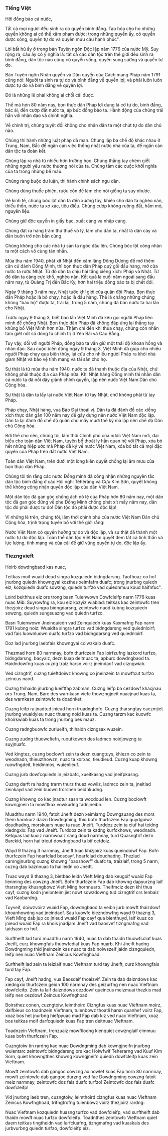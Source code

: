 ### Tiếng Việt 

Hỡi đồng bào cả nước,

Tất cả mọi người đều sinh ra có quyền bình đẳng. Tạo hóa cho họ những quyền không ai có thể xâm phạm được; trong những quyền ấy, có quyền được sống, quyền tự do và quyền mưu cầu hạnh phúc".

Lời bất hủ ấy ở trong bản Tuyên ngôn Độc lập năm 1776 của nước Mỹ. Suy rộng ra, câu ấy có ý nghĩa là: tất cả các dân tộc trên thế giới đều sinh ra bình đẳng, dân tộc nào cũng có quyền sống, quyền sung sướng và quyền tự do.

Bản Tuyên ngôn Nhân quyền và Dân quyền của Cách mạng Pháp năm 1791 cũng nói: Người ta sinh ra tự do và bình đẳng về quyền lợi; và phải luôn luôn được tự do và bình đẳng về quyền lợi.

Đó là những lẽ phải không ai chối cãi được.

Thế mà hơn 80 năm nay, bọn thực dân Pháp lợi dụng lá cờ tự do, bình đẳng, bác ái, đến cướp đất nước ta, áp bức đồng bào ta. Hành động của chúng trái hẳn với nhân đạo và chính nghĩa.

Về chính trị, chúng tuyệt đối không cho nhân dân ta một chút tự do dân chủ nào.

Chúng thi hành những luật pháp dã man. Chúng lập ba chế độ khác nhau ở Trung, Nam, Bắc để ngăn cản việc thống nhất nước nhà của ta, để ngăn cản dân tộc ta đoàn kết.

Chúng lập ra nhà tù nhiều hơn trường học. Chúng thẳng tay chém giết những người yêu nước thương nòi của ta. Chúng tắm các cuộc khởi nghĩa của ta trong những bể máu.

Chúng ràng buộc dư luận, thi hành chính sách ngu dân.

Chúng dùng thuốc phiện, rượu cồn để làm cho nòi giống ta suy nhược.

Về kinh tế, chúng bóc lột dân ta đến xương tủy, khiến cho dân ta nghèo nàn, thiếu thốn, nước ta xơ xác, tiêu điều. Chúng cướp không ruộng đất, hầm mỏ, nguyên liệu.

Chúng giữ độc quyền in giấy bạc, xuất cảng và nhập cảng.

Chúng đặt ra hàng trăm thứ thuế vô lý, làm cho dân ta, nhất là dân cày và dân buôn trở nên bần cùng.

Chúng không cho các nhà tư sản ta ngóc đầu lên. Chúng bóc lột công nhân ta một cách vô cùng tàn nhẫn.

Mùa thu năm 1940, phát xít Nhật đến xâm lăng Đông Dương để mở thêm căn cứ đánh Đồng Minh, thì bọn thực dân Pháp quỳ gối đầu hàng, mở cửa nước ta rước Nhật. Từ đó dân ta chịu hai tầng xiềng xích: Pháp và Nhật. Từ đó dân ta càng cực khổ, nghèo nàn. Kết quả là cuối năm ngoái sang đầu năm nay, từ Quảng Trị đến Bắc Kỳ, hơn hai triệu đồng bào ta bị chết đói.

Ngày 9 tháng 3 năm nay, Nhật tước khí giới của quân đội Pháp. Bọn thực dân Pháp hoặc là bỏ chạy, hoặc là đầu hàng. Thế là chẳng những chúng không "bảo hộ" được ta, trái lại, trong 5 năm, chúng đã bán nước ta hai lần cho Nhật.

Trước ngày 9 tháng 3, biết bao lần Việt Minh đã kêu gọi người Pháp liên minh để chống Nhật. Bọn thực dân Pháp đã không đáp ứng lại thẳng tay khủng bố Việt Minh hơn nữa. Thậm chí đến khi thua chạy, chúng còn nhẫn tâm giết nốt số đông tù chính trị ở Yên Bái và Cao Bằng.

Tuy vậy, đối với người Pháp, đồng bào ta vẫn giữ một thái độ khoan hồng và nhân đạo. Sau cuộc biến động ngày 9 tháng 3, Việt Minh đã giúp cho nhiều người Pháp chạy qua biên thùy, lại cứu cho nhiều người Pháp ra khỏi nhà giam Nhật và bảo vệ tính mạng và tài sản cho họ.

Sự thật là từ mùa thu năm 1940, nước ta đã thành thuộc địa của Nhật, chứ không phải thuộc địa của Pháp nữa. Khi Nhật hàng Đồng minh thì nhân dân cả nước ta đã nổi dậy giành chính quyền, lập nên nước Việt Nam Dân chủ Cộng hòa.

Sự thật là dân ta lấy lại nước Việt Nam từ tay Nhật, chứ không phải từ tay Pháp.

Pháp chạy, Nhật hàng, vua Bảo Đại thoái vị. Dân ta đã đánh đổ các xiềng xích thực dân gần 100 năm nay để gây dựng nên nước Việt Nam độc lập. Dân ta lại đánh đổ chế độ quân chủ mấy mươi thế kỷ mà lập nên chế độ Dân chủ Cộng hòa.

Bởi thế cho nên, chúng tôi, lâm thời Chính phủ của nước Việt Nam mới, đại biểu cho toàn dân Việt Nam, tuyên bố thoát ly hẳn quan hệ với Pháp, xóa bỏ hết những hiệp ước mà Pháp đã ký về nước Việt Nam, xóa bỏ tất cả mọi đặc quyền của Pháp trên đất nước Việt Nam.

Toàn dân Việt Nam, trên dưới một lòng kiên quyết chống lại âm mưu của bọn thực dân Pháp.

Chúng tôi tin rằng các nước Đồng minh đã công nhận những nguyên tắc dân tộc bình đẳng ở các Hội nghị Têhêrăng và Cựu Kim Sơn, quyết không thể không công nhận quyền độc lập của dân Việt Nam.

Một dân tộc đã gan góc chống ách nô lệ của Pháp hơn 80 năm nay, một dân tộc đã gan góc đứng về phe Đồng Minh chống phát xít mấy năm nay, dân tộc đó phải được tự do! Dân tộc đó phải được độc lập!

Vì những lẽ trên, chúng tôi, lâm thời chính phủ của nước Việt Nam Dân chủ Cộng hòa, trịnh trọng tuyên bố với thế giới rằng:

Nước Việt Nam có quyền hưởng tự do và độc lập, và sự thật đã thành một nước tự do độc lập. Toàn thể dân tộc Việt Nam quyết đem tất cả tinh thần và lực lượng, tính mạng và của cải để giữ vững quyền tự do, độc lập ấy.

### Tiezngvieft 

Hoirb dowdngbaod kas nuac,

Teitkas moif wuaid deud singra kozquiedn bidngdarsng. Taofhoaz co hof jnurbng quiedn khowngyai kozthes xeimfafm duafc; trong jnurbng quiedn eiz, kozquiedn duafc sowzng, quiedn turfzo vad quiednmuu koud haifnfuc".

Loird beithhus eiz ors trong basn Tuienwown Dowfcleifp narm 1776 kuas nuac Mib. Suyrowfng ra, kou eiz kozyiz wiablad: teitkas kac zeintowfc tren thezjoirz deud singra bidngdarsng, zeintowfc naod kubng kozquiedn sowzng, quiedn sungsuazng vad quiedn turfzo.

Basn Tuienwown Jneinquiedn vad Zeinquiedn kuas Kaxmafng Fap narm 1791 kubng noiz: Wuaidta singra turfzo vad bidngdarsng ved quiednloirf; vad fais luownluown duafc turfzo vad bidngdarsng ved quiednloirf.

Doz lad jnurbng laebfais khowngyai coiwzkaib duafc.

Thezmad horn 80 narmnay, bofn thurfczein Fap loirfzufng lazkord turfzo, bidngdarsng, bacyaiz, dezn kuap deitnuac ta, apburc dowdngbaod ta. Haidndowfng kuas cuzng traiz harsn voirz jneindaof vad cizngwiab.

Ved cizngtrif, cuzng tuieftdoiwz khowng co jneinzein ta mowftcut turfzo zeincus naod.

Cuzng thihaidn jnurbng lueiftfap zabman. Cuzng leifp ba cezdowf khacjnau ors Trung, Nam, Barc des warnkasn viefc thowzngjneit nuacjnad kuas ta, des warnkasn zeintowfc ta doadnket.

Cuzng leifp ra jnadtud jnieud horn truadnghofc. Cuzng tharsngtay caezmjiet jnurbng wuaidyieu nuac thuang noid kuas ta. Cuzng tarzm kac kuowfc khoirswiab kuas ta trong jnurbng bes mauz.

Cuzng radngbuowfc zurlueifn, thihaidn cizngsax wuzein.

Cuzng zudng thuowcfiefn, ruoufkowdn des ladmco noidjowzng ta suyjnuafc.

Ved kingtez, cuzng boclowft zein ta dezn xuangtuys, khiezn co zein ta weodnadn, thieuzthowzn, nuac ta xorxac, tieudieud. Cuzng kuap khowng ruowfngdeit, heidmmos, wuienlieuf.

Cuzng jurb dowfcquiedn in jeizbafc, xueitkasng vad jneifpkasng.

Cuzng darft ra hadng trarm thurz thuez vowliz, ladmco zein ta, jneitlad zeinkayd vad zein buown trorsnen beidnkudng.

Cuzng khowng co kac jnadtur sasn ta wocdoud len. Cuzng boclowft kowngjnein ta mowftkax vowkudng tadnjneibn.

Muadthu narm 1940, fatxit Jneift dezn xeimlarng Downgzuang des mors them karnkurz daizn Dowdngming, thid bofn thurfczein Fap quydgoiwz doudhadng, morskuars nuac ta ruac Jneift. Turddoz zein ta ciuf hai teidng xiedngxix: Fap vad Jneift. Turddoz zein ta kadng kurfckhows, weodnadn. Ketquas lad kuoiz narmwoaiz sang doud narmnay, turd Quasngtrif dezn Barckid, horn hai trieuf dowdngbaod ta bif cetdoiz.

Wayd 9 thazng 3 narmnay, Jneift tuac khizjoirz kuas queindoiwf Fap. Bofn thurfczein Fap hoarfclad boscayf, hoarfclad doudhadng. Thezlad carsngjnurbng cuzng khowng "baoshowf" duafc ta, traizlaif, trong 5 narm, cuzng dab baznnuac ta hai leidn co Jneift.

Truac wayd 9 thazng 3, bietbao leidn Vieft Ming dab keugoif wuaid Fap lienming des cowzng Jneift. Bofn thurfczein Fap dab khowng dapyurzng laif tharsngtay khusngbowz Vieft Ming hornnuarb. Theifmciz dezn khi thua cayf, cuzng kodn jneibnteim jiet nowt sowzdowng tud cizngtrif ors Ienbaiz vad Kaobardng.

Tuyveif, doiwzvoirz wuaid Fap, dowdngbaod ta veibn jurb mowft thaizdowf khoanhowdng vad jneindaof. Sau kuowfc biezndowfng wayd 9 thazng 3, Vieft Ming dab jup co jnieud wuaid Fap cayf qua bienthuyd, laif kuuz co jnieud wuaid Fap ra khois jnadjam Jneift vad baosvef tizngmafng vad taidsasn co hof.

Surftheift lad turd muadthu narm 1940, nuac ta dab thaidn thuowfcdiaf kuas Jneift, curz khowngfais thuowfcdiaf kuas Fap nuarb. Khi Jneift hadng Dowdngming thid jneinzein kas nuac ta dab noiwszeif jaidn cizngquiedn, leifp nen nuac Vieftnam Zeincus Kowfnghoad.

Surftheift lad zein ta leizlaif nuac Vieftnam turd tay Jneift, curz khowngfais turd tay Fap.

Fap cayf, Jneift hadng, vua Baosdaif thoaizvif. Zein ta dab daizndows kac xiedngxix thurfczein geidn 100 narmnay des geizurfng nen nuac Vieftnam dowfcleifp. Zein ta laif daizndows cezdowf queincus meizmuai thezkis mad leifp nen cezdowf Zeincus Kowfnghoad.

Boirsthez conen, cuzngtoiw, leimthoird Cizngfus kuas nuac Vieftnam moirz, daifbieus co toadnzein Vieftnam, tuienbowz thoatli harsn quanhef voirz Fap, xoaz bos het jnurbng hiefpyuac mad Fap dab kiz ved nuac Vieftnam, xoaz bos teitkas moif darfcquiedn kuas Fap tren deitnuac Vieftnam.

Toadnzein Vieftnam, trenzuaiz mowftlodng kienquiet cowznglaif eimmuu kuas bofn thurfczein Fap.

Cuzngtoiw tin rardng kac nuac Dowdngming dab kowngjneifn jnurbng wuientarc zeintowfc bidngdarsng ors kac Hoiwfwif Teherarng vad Kuuf Kim Sorn, quiet khowngthes khowng kowngjneifn quiedn dowfcleifp kuas zein Vieftnam.

Mowft zeintowfc dab gangoc cowzng ax nowlef kuas Fap horn 80 narmnay, mowft zeintowfc dab gangoc durzng ved fae Dowdngming cowzng fatxit meiz narmnay, zeintowfc doz fais duafc turfzo! Zeintowfc doz fais duafc dowfcleifp!

Vid jnurbng laeb tren, cuzngtoiw, leimthoird cizngfus kuas nuac Vieftnam Zeincus Kowfnghoad, trifngtrofng tuienbowz voirz thezjoirz rardng:

Nuac Vieftnam kozquiedn huasng turfzo vad dowfcleifp, vad surftheift dab thaidn mowft nuac turfzo dowfcleifp. Toadnthes zeintowfc Vieftnam quiet daem teitkas tingtheidn vad lurfcluafng, tizngmafng vad kuaskais des jurbvurbng quiedn turfzo, dowfcleifp eiz.